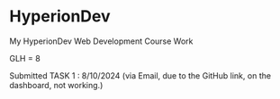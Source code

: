 # HyperionDev
My HyperionDev Web Development Course Work

GLH = 8

Submitted TASK 1 : 8/10/2024 (via Email, due to the GitHub link, on the dashboard, not working.)
